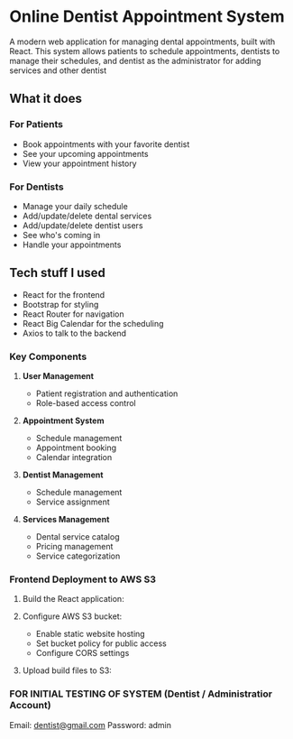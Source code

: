 # Online Dentist Appointment System

A modern web application for managing dental appointments, built with React. This system allows patients to schedule appointments, dentists to manage their schedules, and dentist as the administrator for adding services and other dentist

## What it does

### For Patients
- Book appointments with your favorite dentist
- See your upcoming appointments
- View your appointment history

### For Dentists
- Manage your daily schedule
- Add/update/delete dental services
- Add/update/delete dentist users
- See who's coming in
- Handle your appointments

## Tech stuff I used

- React for the frontend
- Bootstrap for styling
- React Router for navigation
- React Big Calendar for the scheduling
- Axios to talk to the backend

### Key Components
1. **User Management**
   - Patient registration and authentication
   - Role-based access control

2. **Appointment System**
   - Schedule management
   - Appointment booking
   - Calendar integration

3. **Dentist Management**
   - Schedule management
   - Service assignment

4. **Services Management**
   - Dental service catalog
   - Pricing management
   - Service categorization


### Frontend Deployment to AWS S3
1. Build the React application:

2. Configure AWS S3 bucket:
   - Enable static website hosting
   - Set bucket policy for public access
   - Configure CORS settings

3. Upload build files to S3:


### FOR INITIAL TESTING OF SYSTEM (Dentist / Administratior Account)
Email: dentist@gmail.com
Password: admin